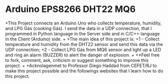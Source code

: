 # Arduino EPS8266 DHT22 MQ6

+This Project connects an Arduino Uno who collects temperature, humidity, and LPG Gás (cooking Gás). I send the data in a UDP connection, that I programmed in Python language in the Server side and in C/C++ language in the Client (Arduino) side. 
+
+The main idea of this project is:
+1 - Collect temperature and humidity from the DHT22 sensor and send this data via the UDP connection;
+2 - Collect LPG Gás from MQ6 sensor and light up a LED and ring an alarm (BUZZER) to alert the danger of explosion.
+
+*Feel free to fork, comment, ask, criticism or suggest something to improve this project.
+
+Acknolagenmet to Professor Diego Haddad from CEFET/RJ to make this project possible and the followings websites that I learn how to do this project.

